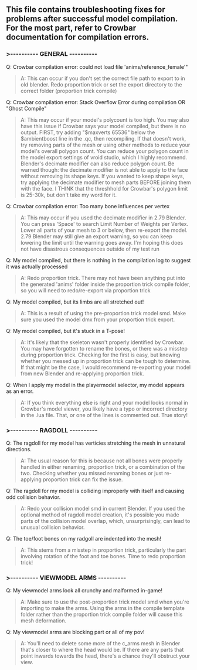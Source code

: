 ## This file contains troubleshooting fixes for problems after successful model compilation. For the most part, refer to Crowbar documentation for compilation errors.

### >---------- GENERAL ----------

Q: Crowbar compilation error: could not load file 'anims/reference_female'"

> A: This can occur if you don't set the correct file path to export to in old blender. Redo proportion trick or set the export directory to the correct folder (proportion trick compile)

Q: Crowbar compilation error: Stack Overflow Error during compilation OR "Ghost Compile"

> A: This may occur if your model's polycount is too high. You may also have this issue if Crowbar says your model compiled, but there is no output. FIRST, try adding "$maxverts 65536" below the $ambientboost line in the .qc, then recompiling. If that doesn't work, try removing parts of the mesh or using other methods to reduce your model's overall polygon count. You can reduce your polygon count in the model export settings of vroid studio, which I highly recommend. Blender's decimate modifier can also reduce polygon count. Be warned though: the decimate modifier is not able to apply to the face without removing its shape keys. If you wanted to keep shape keys, try applying the decimate modifier to mesh parts BEFORE joining them with the face. I THINK that the threshhold for Crowbar's polygon limit is 25-30k, but don't take my word for it.

Q: Crowbar compilation error: Too many bone influences per vertex

> A: This may occur if you used the decimate modifier in 2.79 Blender. You can press 'Space' to search Limit Number of Weights per Vertex. Lower all parts of your mesh to 3 or below, then re-export the model. 2.79 Blender may still give an export warning, so you can keep lowering the limit until the warning goes away. I'm hoping this does not have disastrous consequences outside of my test run

Q: My model compiled, but there is nothing in the compilation log to suggest it was actually processed

> A: Redo proportion trick. There may not have been anything put into the generated 'anims' folder inside the proportion trick compile folder, so you will need to redo/re-export via proportion trick

Q: My model compiled, but its limbs are all stretched out!

> A: This is a result of using the pre-proportion trick model smd. Make sure you used the model dmx from your proportion trick export.

Q: My model compiled, but it's stuck in a T-pose!

> A: It's likely that the skeleton wasn't properly identified by Crowbar. You may have forgotten to rename the bones, or there was a misstep during proportion trick. Checking for the first is easy,
but knowing whether you messed up in proportion trick can be tough to determine. If that might be the case, I would recommend re-exporting your model from new Blender and re-applying proportion trick.

Q: When I apply my model in the playermodel selector, my model appears as an error.

> A: If you think everything else is right and your model looks normal in Crowbar's model viewer, you likely have a typo or incorrect directory in the .lua file. That, or one of the lines is commented out. True story!

### >---------- RAGDOLL ----------

Q: The ragdoll for my model has verticies stretching the mesh in unnatural directions.

> A: The usual reason for this is because not all bones were properly handled in either renaming, proportion trick, or a combination of the two. Checking whether you missed renaming bones or just re-applying proportion trick can fix the issue.

Q: The ragdoll for my model is colliding improperly with itself and causing odd collision behavior.

> A: Redo your collision model smd in current Blender. If you used the optional method of ragdoll model creation, it's possible you made parts of the collision model overlap, which, unsurprisingly, can lead to unusual collision behavior.

Q: The toe/foot bones on my radgoll are indented into the mesh!

> A: This stems from a misstep in proportion trick, particularly the part involving rotation of the foot and toe bones. Time to redo proportion trick!

### >---------- VIEWMODEL ARMS ----------

Q: My viewmodel arms look all crunchy and malformed in-game!

> A: Make sure to use the post-proportion trick model smd when you're importing to make the arms. Using the arms in the compile template folder rather than the proportion trick compile folder will cause this mesh deformation.

Q: My viewmodel arms are blocking part or all of my pov!

> A: You'll need to delete some more of the c_arms mesh in Blender that's closer to where the head would be. If there are any parts that point inwards towards the head, there's a chance they'll obstruct your view.
